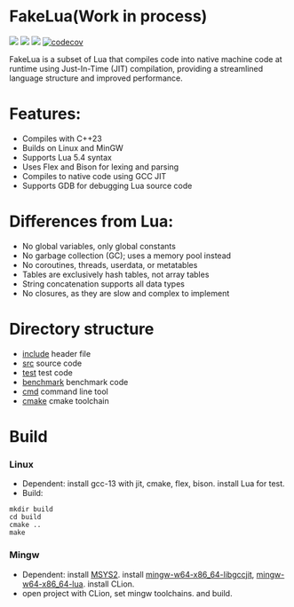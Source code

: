 # FakeLua(Work in process)
[<img src="https://img.shields.io/github/license/esrrhs/fakelua">](https://github.com/esrrhs/fakelua)
[<img src="https://img.shields.io/github/languages/top/esrrhs/fakelua">](https://github.com/esrrhs/fakelua)
[<img src="https://img.shields.io/github/actions/workflow/status/esrrhs/fakelua/build.yml?branch=master">](https://github.com/esrrhs/fakelua/actions)
[![codecov](https://codecov.io/gh/esrrhs/fakelua/graph/badge.svg?token=9ZCUH1Q632)](https://codecov.io/gh/esrrhs/fakelua)

FakeLua is a subset of Lua that compiles code into native machine code at runtime using Just-In-Time (JIT) compilation, providing a streamlined language structure and improved performance.

# Features:
* Compiles with C++23
* Builds on Linux and MinGW
* Supports Lua 5.4 syntax
* Uses Flex and Bison for lexing and parsing
* Compiles to native code using GCC JIT
* Supports GDB for debugging Lua source code

# Differences from Lua:
* No global variables, only global constants
* No garbage collection (GC); uses a memory pool instead
* No coroutines, threads, userdata, or metatables
* Tables are exclusively hash tables, not array tables
* String concatenation supports all data types
* No closures, as they are slow and complex to implement


# Directory structure
* [include](./include) header file
* [src](./src) source code
* [test](./test) test code
* [benchmark](./benchmark) benchmark code
* [cmd](./cmd) command line tool
* [cmake](./cmake) cmake toolchain

# Build
### Linux
* Dependent: install gcc-13 with jit, cmake, flex, bison. install Lua for test.
* Build: 
```shell
mkdir build
cd build
cmake ..
make
```

### Mingw
* Dependent: install [MSYS2](https://www.msys2.org). install [mingw-w64-x86_64-libgccjit](https://packages.msys2.org/package/mingw-w64-x86_64-libgccjit), [mingw-w64-x86_64-lua](https://packages.msys2.org/package/mingw-w64-x86_64-lua). install CLion.
* open project with CLion, set mingw toolchains. and build.
